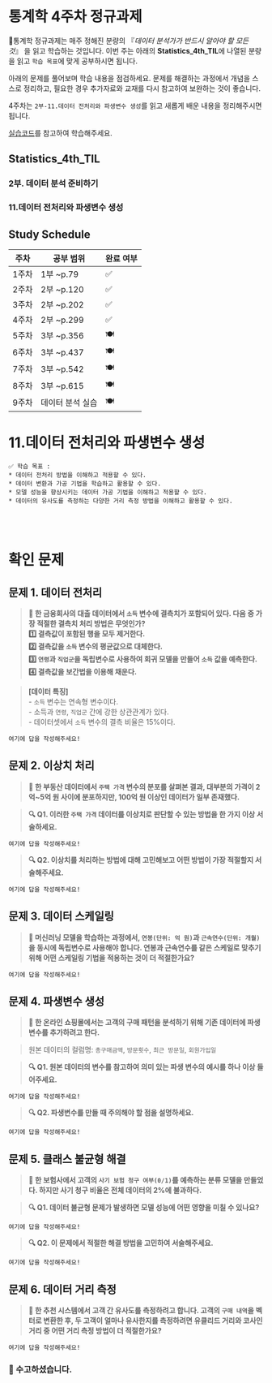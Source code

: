 # 통계학 4주차 정규과제

📌통계학 정규과제는 매주 정해진 분량의 『*데이터 분석가가 반드시 알아야 할 모든 것*』 을 읽고 학습하는 것입니다. 이번 주는 아래의 **Statistics_4th_TIL**에 나열된 분량을 읽고 `학습 목표`에 맞게 공부하시면 됩니다.

아래의 문제를 풀어보며 학습 내용을 점검하세요. 문제를 해결하는 과정에서 개념을 스스로 정리하고, 필요한 경우 추가자료와 교재를 다시 참고하여 보완하는 것이 좋습니다.

4주차는 `2부-11.데이터 전처리와 파생변수 생성`를 읽고 새롭게 배운 내용을 정리해주시면 됩니다.

[실습코드](https://github.com/c-karl/DA_DS_Book001)를 참고하여 학습해주세요.


## Statistics_4th_TIL

### 2부. 데이터 분석 준비하기
### 11.데이터 전처리와 파생변수 생성



## Study Schedule

|주차 | 공부 범위     | 완료 여부 |
|----|--------------|----------|
|1주차| 1부 ~p.79    | ✅      |
|2주차| 2부 ~p.120   | ✅      | 
|3주차| 2부 ~p.202   | ✅      | 
|4주차| 2부 ~p.299   | ✅      | 
|5주차| 3부 ~p.356   | 🍽️      | 
|6주차| 3부 ~p.437   | 🍽️      | 
|7주차| 3부 ~p.542   | 🍽️      | 
|8주차| 3부 ~p.615   | 🍽️      | 
|9주차|데이터 분석 실습| 🍽️      |

<!-- 여기까진 그대로 둬 주세요-->

# 11.데이터 전처리와 파생변수 생성

```
✅ 학습 목표 :
* 데이터 전처리 방법을 이해하고 적용할 수 있다.
* 데이터 변환과 가공 기법을 학습하고 활용할 수 있다.
* 모델 성능을 향상시키는 데이터 가공 기법을 이해하고 적용할 수 있다.
* 데이터의 유사도를 측정하는 다양한 거리 측정 방법을 이해하고 활용할 수 있다.
```
<!-- 새롭게 배운 내용을 자유롭게 정리해주세요.-->



<br>
<br>

# 확인 문제

## 문제 1. 데이터 전처리

> **🧚 한 금융회사의 대출 데이터에서 `소득` 변수에 결측치가 포함되어 있다. 다음 중 가장 적절한 결측치 처리 방법은 무엇인가?   
1️⃣ 결측값이 포함된 행을 모두 제거한다.  
2️⃣ 결측값을 `소득` 변수의 평균값으로 대체한다.  
3️⃣ `연령`과 `직업군`을 독립변수로 사용하여 회귀 모델을 만들어 `소득` 값을 예측한다.  
4️⃣ 결측값을 보간법을 이용해 채운다.**

> **[데이터 특징]**     
    - `소득` 변수는 연속형 변수이다.  
    - 소득과 `연령`, `직업군` 간에 강한 상관관계가 있다.  
    - 데이터셋에서 `소득` 변수의 결측 비율은 15%이다.

<!--결측값이 무작위로 발생한 경우인지(MCAR, MAR, NMAR) 판단하고, 변수 간 관계를 고려해보세요.-->

```
여기에 답을 작성해주세요!
```

## 문제 2. 이상치 처리

> **🧚 한 부동산 데이터에서 `주택 가격` 변수의 분포를 살펴본 결과, 대부분의 가격이 2억~5억 원 사이에 분포하지만, 100억 원 이상인 데이터가 일부 존재했다.**

> **🔍 Q1. 이러한 `주택 가격` 데이터를 이상치로 판단할 수 있는 방법을 한 가지 이상 서술하세요.**

```
여기에 답을 작성해주세요!
```

> **🔍 Q2. 이상치를 처리하는 방법에 대해 고민해보고 어떤 방법이 가장 적절할지 서술해주세요.**

<!-- 정해진 답은 없습니다. 자유롭게 작성해주세요-->

```
여기에 답을 작성해주세요!
```

## 문제 3. 데이터 스케일링

> **🧚 머신러닝 모델을 학습하는 과정에서, `연봉(단위: 억 원)`과 `근속연수(단위: 개월)`을 동시에 독립변수로 사용해야 합니다. 연봉과 근속연수를 같은 스케일로 맞추기 위해 어떤 스케일링 기법을 적용하는 것이 더 적절한가요?**

<!--표준화와 정규화의 차이점에 대해 고민해보세요.-->

```
여기에 답을 작성해주세요!
```

## 문제 4. 파생변수 생성

> **🧚 한 온라인 쇼핑몰에서는 고객의 구매 패턴을 분석하기 위해 기존 데이터에 파생변수를 추가하려고 한다.**

> 원본 데이터의 컬럼명: `총구매금액`, `방문횟수`, `최근 방문일`, `회원가입일`

> **🔍 Q1. 원본 데이터의 변수를 참고하여 의미 있는 파생 변수의 예시를 하나 이상 들어주세요.**

<!-- 정해진 답은 없습니다. 자유롭게 작성해주세요-->

```
여기에 답을 작성해주세요!
```

> **🔍 Q2. 파생변수를 만들 때 주의해야 할 점을 설명하세요.**

```
여기에 답을 작성해주세요!
```


## 문제 5. 클래스 불균형 해결

> **🧚 한 보험사에서 고객의 `사기 보험 청구 여부(0/1)`를 예측하는 분류 모델을 만들었다. 하지만 사기 청구 비율은 전체 데이터의 2%에 불과하다.**

> **🔍 Q1. 데이터 불균형 문제가 발생하면 모델 성능에 어떤 영향을 미칠 수 있나요?**

<!--사기 탐지 모델에서 발생할 데이터 불균형으로 인한 모델 성능에의 영향에 대해 구체적으로 고민해주세요.-->

```
여기에 답을 작성해주세요!
```

> **🔍 Q2. 이 문제에서 적절한 해결 방법을 고민하여 서술해주세요.**

<!-- 정해진 답은 없습니다. 자유롭게 작성해주세요-->

```
여기에 답을 작성해주세요!
```

## 문제 6. 데이터 거리 측정

> **🧚 한 추천 시스템에서 고객 간 유사도를 측정하려고 합니다. 고객의 `구매 내역`을 벡터로 변환한 후, 두 고객이 얼마나 유사한지를 측정하려면 유클리드 거리와 코사인 거리 중 어떤 거리 측정 방법이 더 적절한가요?**

<!--유클리드 거리는 벡터의 크기(절대적 차이)를 고려하고, 코사인 유사도는 방향(패턴)을 고려합니다.-->

```
여기에 답을 작성해주세요!
```


### 🎉 수고하셨습니다.